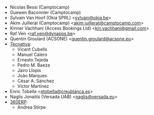 - Nicolas Bessi (Camptocamp)
- Guewen Baconnier (Camptocamp)
- Sylvain Van Hoof (Okia SPRL) \<<sylvain@okia.be>\>
- Akim Juillerat (Camptocamp) \<<akim.juillerat@camptocamp.com>\>
- Kinner Vachhani (Access Bookings Ltd) \<<kin.vachhani@gmail.com>\>
- Raf Ven \<<raf.ven@dynapps.be>\>
- Quentin Groulard (ACSONE) \<<quentin.groulard@acsone.eu>\>
- [Tecnativa](https://www.tecnativa.com):
  - Vicent Cubells
  - Manuel Calero
  - Ernesto Tejeda
  - Pedro M. Baeza
  - Jairo Llopis
  - João Marques
  - César A. Sánchez
  - Víctor Martínez
- Enric Tobella \<<etobella@creublanca.es>\>
- Naglis Jonaitis (Versada UAB) \<<naglis@versada.eu>\>
- [360ERP](https://www.360erp.com):
  - Andrea Stirpe
